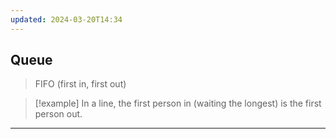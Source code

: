 ```yaml
---
updated: 2024-03-20T14:34
---
```

## Queue
> FIFO (first in, first out)

> [!example]
> In a line, the first person in (waiting the longest) is the first person out.



___